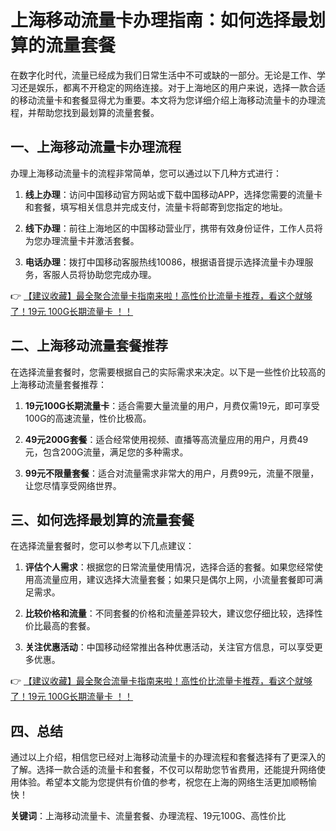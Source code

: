 # 上海移动流量卡办理指南：如何选择最划算的流量套餐

在数字化时代，流量已经成为我们日常生活中不可或缺的一部分。无论是工作、学习还是娱乐，都离不开稳定的网络连接。对于上海地区的用户来说，选择一款合适的移动流量卡和套餐显得尤为重要。本文将为您详细介绍上海移动流量卡的办理流程，并帮助您找到最划算的流量套餐。

## 一、上海移动流量卡办理流程

办理上海移动流量卡的流程非常简单，您可以通过以下几种方式进行：

1. **线上办理**：访问中国移动官方网站或下载中国移动APP，选择您需要的流量卡和套餐，填写相关信息并完成支付，流量卡将邮寄到您指定的地址。

2. **线下办理**：前往上海地区的中国移动营业厅，携带有效身份证件，工作人员将为您办理流量卡并激活套餐。

3. **电话办理**：拨打中国移动客服热线10086，根据语音提示选择流量卡办理服务，客服人员将协助您完成办理。

👉 [【建议收藏】最全聚合流量卡指南来啦！高性价比流量卡推荐，看这个就够了！19元 100G长期流量卡 ！！](https://bit.ly/Liuliangka)

## 二、上海移动流量套餐推荐

在选择流量套餐时，您需要根据自己的实际需求来决定。以下是一些性价比较高的上海移动流量套餐推荐：

1. **19元100G长期流量卡**：适合需要大量流量的用户，月费仅需19元，即可享受100G的高速流量，性价比极高。

2. **49元200G套餐**：适合经常使用视频、直播等高流量应用的用户，月费49元，包含200G流量，满足您的多种需求。

3. **99元不限量套餐**：适合对流量需求非常大的用户，月费99元，流量不限量，让您尽情享受网络世界。

## 三、如何选择最划算的流量套餐

在选择流量套餐时，您可以参考以下几点建议：

1. **评估个人需求**：根据您的日常流量使用情况，选择合适的套餐。如果您经常使用高流量应用，建议选择大流量套餐；如果只是偶尔上网，小流量套餐即可满足需求。

2. **比较价格和流量**：不同套餐的价格和流量差异较大，建议您仔细比较，选择性价比最高的套餐。

3. **关注优惠活动**：中国移动经常推出各种优惠活动，关注官方信息，可以享受更多优惠。

👉 [【建议收藏】最全聚合流量卡指南来啦！高性价比流量卡推荐，看这个就够了！19元 100G长期流量卡 ！！](https://bit.ly/Liuliangka)

## 四、总结

通过以上介绍，相信您已经对上海移动流量卡的办理流程和套餐选择有了更深入的了解。选择一款合适的流量卡和套餐，不仅可以帮助您节省费用，还能提升网络使用体验。希望本文能为您提供有价值的参考，祝您在上海的网络生活更加顺畅愉快！

**关键词**：上海移动流量卡、流量套餐、办理流程、19元100G、高性价比